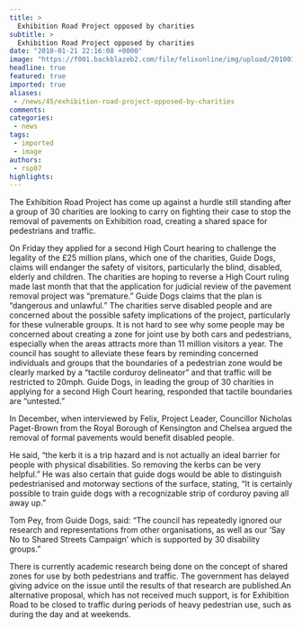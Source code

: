 ```yaml
---
title: >
  Exhibition Road Project opposed by charities
subtitle: >
  Exhibition Road Project opposed by charities
date: "2010-01-21 22:16:08 +0000"
image: "https://f001.backblazeb2.com/file/felixonline/img/upload/201001212214-rsp07-Exhibiti.jpg"
headline: true
featured: true
imported: true
aliases:
 - /news/45/exhibition-road-project-opposed-by-charities
comments:
categories:
 - news
tags:
 - imported
 - image
authors:
 - rsp07
highlights:
---
```


The Exhibition Road Project has come up against a hurdle still standing after a group of 30 charities are looking to carry on fighting their case to stop the removal of pavements on Exhibition road, creating a shared space for pedestrians and traffic.

On Friday they applied for a second High Court hearing to challenge the legality of the £25 million plans, which one of the charities, Guide Dogs, claims will endanger the safety of visitors, particularly the blind, disabled, elderly and children. The charities are hoping to reverse a High Court ruling made last month that that the application for judicial review of the pavement removal project was “premature.” Guide Dogs claims that the plan is “dangerous and unlawful.”
 The charities serve disabled people and are concerned about the possible safety implications of the project, particularly for these vulnerable groups. It is not hard to see why some people may be concerned about creating a zone for joint use by both cars and pedestrians, especially when the areas attracts more than 11 million visitors a year. The council has sought to alleviate these fears by reminding concerned individuals and groups that the boundaries of a pedestrian zone would be clearly marked by a “tactile corduroy delineator” and that traffic will be restricted to 20mph. Guide Dogs, in leading the group of 30 charities in applying for a second High Court hearing, responded that tactile boundaries are “untested.”

In December, when interviewed by Felix, Project Leader, Councillor Nicholas Paget-Brown from the Royal Borough of Kensington and Chelsea argued the removal of formal pavements would benefit disabled people.

He said, “the kerb it is a trip hazard and is not actually an ideal barrier for people with physical disabilities. So removing the kerbs can be very helpful.”
 He was also certain that guide dogs would be able to distinguish pedestrianised and motorway sections of the surface, stating, “It is certainly possible to train guide dogs with a recognizable strip of corduroy paving all away up.”

Tom Pey, from Guide Dogs, said: “The council has repeatedly ignored our research and representations from other organisations, as well as our ‘Say No to Shared Streets Campaign’ which is supported by 30 disability groups.”

There is currently academic research being done on the concept of shared zones for use by both pedestrians and traffic. The government has delayed giving advice on the issue until the results of that research are published.An alternative proposal, which has not received much support, is for Exhibition Road to be closed to traffic during periods of heavy pedestrian use, such as during the day and at weekends.
